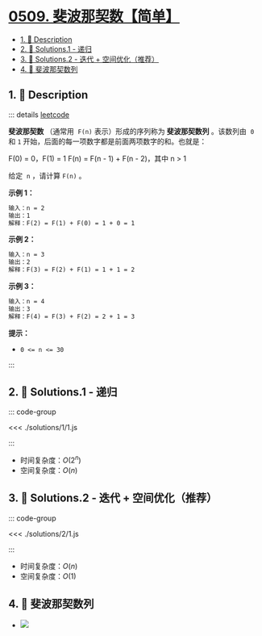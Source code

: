 # [0509. 斐波那契数【简单】](https://github.com/Tdahuyou/TNotes.leetcode/tree/main/notes/0509.%20%E6%96%90%E6%B3%A2%E9%82%A3%E5%A5%91%E6%95%B0%E3%80%90%E7%AE%80%E5%8D%95%E3%80%91)

<!-- region:toc -->

- [1. 📝 Description](#1--description)
- [2. 🎯 Solutions.1 - 递归](#2--solutions1---递归)
- [3. 🎯 Solutions.2 - 迭代 + 空间优化（推荐）](#3--solutions2---迭代--空间优化推荐)
- [4. 📒 斐波那契数列](#4--斐波那契数列)

<!-- endregion:toc -->

## 1. 📝 Description

::: details [leetcode](https://leetcode.cn/problems/fibonacci-number/description/)

**斐波那契数** （通常用  `F(n)` 表示）形成的序列称为 **斐波那契数列** 。该数列由  `0` 和 `1` 开始，后面的每一项数字都是前面两项数字的和。也就是：

F(0) = 0，F(1) = 1 F(n) = F(n - 1) + F(n - 2)，其中 n > 1

给定  `n` ，请计算 `F(n)` 。

**示例 1：**

```txt
输入：n = 2
输出：1
解释：F(2) = F(1) + F(0) = 1 + 0 = 1
```

**示例 2：**

```txt
输入：n = 3
输出：2
解释：F(3) = F(2) + F(1) = 1 + 1 = 2
```

**示例 3：**

```txt
输入：n = 4
输出：3
解释：F(4) = F(3) + F(2) = 2 + 1 = 3
```

**提示：**

- `0 <= n <= 30`

:::

## 2. 🎯 Solutions.1 - 递归

::: code-group

<<< ./solutions/1/1.js

:::

- 时间复杂度：$O(2^n)$
- 空间复杂度：$O(n)$

## 3. 🎯 Solutions.2 - 迭代 + 空间优化（推荐）

::: code-group

<<< ./solutions/2/1.js

:::

- 时间复杂度：$O(n)$
- 空间复杂度：$O(1)$

## 4. 📒 斐波那契数列

- ![](https://cdn.jsdelivr.net/gh/tnotesjs/imgs@main/2024-11-16-19-07-29.png)
